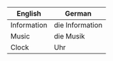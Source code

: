 | English | German |
|---------|--------|
| Information | die Information |
| Music | die Musik |
| Clock | Uhr |
